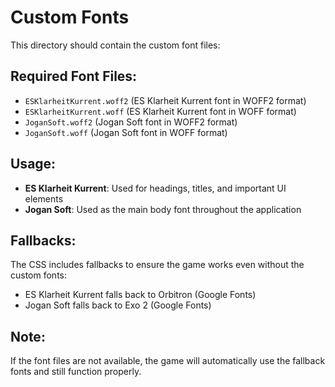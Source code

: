 # Custom Fonts

This directory should contain the custom font files:

## Required Font Files:
- `ESKlarheitKurrent.woff2` (ES Klarheit Kurrent font in WOFF2 format)
- `ESKlarheitKurrent.woff` (ES Klarheit Kurrent font in WOFF format)
- `JoganSoft.woff2` (Jogan Soft font in WOFF2 format)
- `JoganSoft.woff` (Jogan Soft font in WOFF format)

## Usage:
- **ES Klarheit Kurrent**: Used for headings, titles, and important UI elements
- **Jogan Soft**: Used as the main body font throughout the application

## Fallbacks:
The CSS includes fallbacks to ensure the game works even without the custom fonts:
- ES Klarheit Kurrent falls back to Orbitron (Google Fonts)
- Jogan Soft falls back to Exo 2 (Google Fonts)

## Note:
If the font files are not available, the game will automatically use the fallback fonts and still function properly.